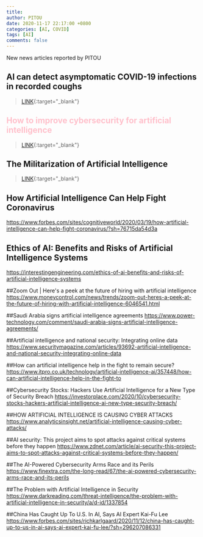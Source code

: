 ```yaml
---
title: 
author: PITOU
date: 2020-11-17 22:17:00 +0800
categories: [AI, COVID]
tags: [AI]
comments: false
---
```


New news articles reported by PITOU

## AI can detect asymptomatic COVID-19 infections in recorded coughs
> [LINK](https://www.weforum.org/agenda/2020/11/artificial-intelligence-model-detects-asymptomatic-covid-19-infections-through-cellphone-recorded-coughs/){:target="_blank"}

## <span style="color:pink">How to improve cybersecurity for artificial intelligence </span>
> [LINK](https://www.brookings.edu/research/how-to-improve-cybersecurity-for-artificial-intelligence/){:target="_blank"}

## The Militarization of Artificial Intelligence
> [LINK](https://reliefweb.int/report/world/militarization-artificial-intelligence){:target="_blank"}

## How Artificial Intelligence Can Help Fight Coronavirus
https://www.forbes.com/sites/cognitiveworld/2020/03/19/how-artificial-intelligence-can-help-fight-coronavirus/?sh=76715da54d3a

## Ethics of AI: Benefits and Risks of Artificial Intelligence Systems
https://interestingengineering.com/ethics-of-ai-benefits-and-risks-of-artificial-intelligence-systems

##Zoom Out | Here's a peek at the future of hiring with artificial intelligence
https://www.moneycontrol.com/news/trends/zoom-out-heres-a-peek-at-the-future-of-hiring-with-artificial-intelligence-6046541.html

##Saudi Arabia signs artificial intelligence agreements
https://www.power-technology.com/comment/saudi-arabia-signs-artificial-intelligence-agreements/

##Artificial intelligence and national security: Integrating online data
https://www.securitymagazine.com/articles/93692-artificial-intelligence-and-national-security-integrating-online-data

##How can artificial intelligence help in the fight to remain secure?
https://www.itpro.co.uk/technology/artificial-intelligence-ai/357448/how-can-artificial-intelligence-help-in-the-fight-to

##Cybersecurity Stocks: Hackers Use Artificial Intelligence for a New Type of Security Breach
https://investorplace.com/2020/10/cybersecurity-stocks-hackers-artificial-intelligence-ai-new-type-security-breach/

##HOW ARTIFICIAL INTELLIGENCE IS CAUSING CYBER ATTACKS
https://www.analyticsinsight.net/artificial-intelligence-causing-cyber-attacks/

##AI security: This project aims to spot attacks against critical systems before they happen
https://www.zdnet.com/article/ai-security-this-project-aims-to-spot-attacks-against-critical-systems-before-they-happen/

##The AI-Powered Cybersecurity Arms Race and its Perils
https://www.finextra.com/the-long-read/67/the-ai-powered-cybersecurity-arms-race-and-its-perils

##The Problem with Artificial Intelligence in Security
https://www.darkreading.com/threat-intelligence/the-problem-with-artificial-intelligence-in-security/a/d-id/1337854

##China Has Caught Up To U.S. In AI, Says AI Expert Kai-Fu Lee
https://www.forbes.com/sites/richkarlgaard/2020/11/12/china-has-caught-up-to-us-in-ai-says-ai-expert-kai-fu-lee/?sh=296207086331